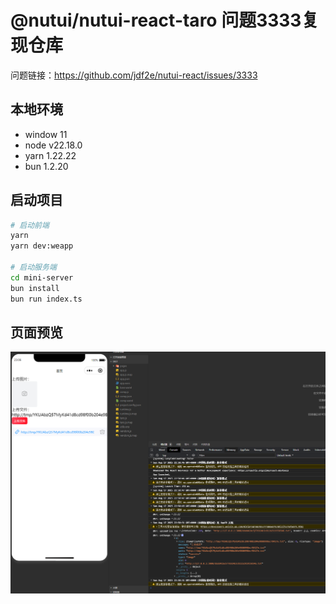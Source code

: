 # @nutui/nutui-react-taro 问题3333复现仓库

问题链接：https://github.com/jdf2e/nutui-react/issues/3333

## 本地环境

- window 11
- node v22.18.0
- yarn 1.22.22
- bun 1.2.20

## 启动项目

```sh
# 启动前端
yarn
yarn dev:weapp

# 启动服务端
cd mini-server
bun install
bun run index.ts
```

## 页面预览

![alt text](image.png)
